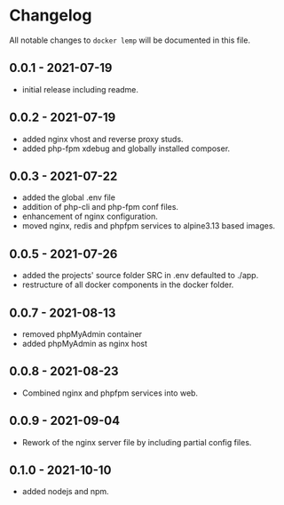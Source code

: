 # Changelog

All notable changes to `docker lemp` will be documented in this file.

## 0.0.1 - 2021-07-19

- initial release including readme.

## 0.0.2 - 2021-07-19

- added nginx vhost and reverse proxy studs.
- added php-fpm xdebug and globally installed composer.


## 0.0.3 - 2021-07-22

- added the global .env file
- addition of php-cli and php-fpm conf files.
- enhancement of nginx configuration.
- moved nginx, redis and phpfpm services to alpine3.13 based images.

## 0.0.5 - 2021-07-26
- added the projects' source folder SRC in .env defaulted to ./app.
- restructure of all docker components in the docker folder.

## 0.0.7 - 2021-08-13
- removed phpMyAdmin container
- added phpMyAdmin as nginx host

## 0.0.8 - 2021-08-23
- Combined nginx and phpfpm services into web.

## 0.0.9 - 2021-09-04
- Rework of the nginx server file by including partial config files.

## 0.1.0 - 2021-10-10
- added nodejs and npm.
